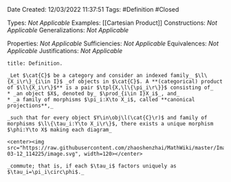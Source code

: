 <br />
<br />

Date Created: 12/03/2022 11:37:51
Tags: #Definition #Closed 

Types: _Not Applicable_
Examples: [[Cartesian Product]]
Constructions: _Not Applicable_
Generalizations: _Not Applicable_

Properties: _Not Applicable_
Sufficiencies: _Not Applicable_
Equivalences: _Not Applicable_
Justifications: _Not Applicable_

``` ad-Definition
title: Definition.

_Let $\cat{C}$ be a category and consider an indexed family_ $\l\{X_i\r\}_{i\in I}$ _of objects in $\cat{C}$. A **(categorical) product of $\l\{X_i\r\}$** is a pair $\tpl{X,\l\{\pi_i\r\}}$ consisting of_
* _an object $X$, denoted by_ $\prod_{i\in I}X_i$_, and_
* _a family of morphisms $\pi_i:X\to X_i$, called **canonical projections**,_

_such that for every object $Y\in\obj\l(\cat{C}\r)$ and family of morphisms $\l\{\tau_i:Y\to X_i\r\}$, there exists a unique morphism $\phi:Y\to X$ making each diagram_

<center><img src="https://raw.githubusercontent.com/zhaoshenzhai/MathWiki/master/Images/2022-03-12_114225/image.svg", width=120></center>

_commute; that is, if each $\tau_i$ factors uniquely as $\tau_i=\pi_i\circ\phi$._

```
